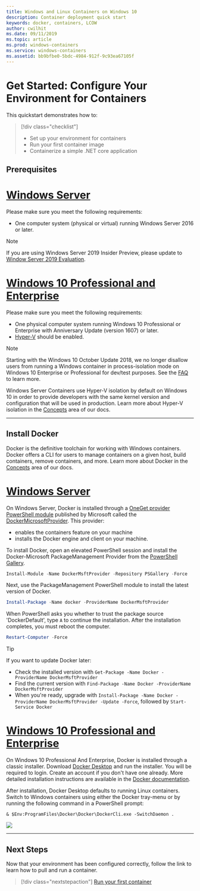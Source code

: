 ```yaml
---
title: Windows and Linux Containers on Windows 10
description: Container deployment quick start
keywords: docker, containers, LCOW
author: cwilhit
ms.date: 09/11/2019
ms.topic: article
ms.prod: windows-containers
ms.service: windows-containers
ms.assetid: bb9bfbe0-5bdc-4984-912f-9c93ea67105f
---
```


# Get Started: Configure Your Environment for Containers

This quickstart demonstrates how to:

> [!div class="checklist"]
> * Set up your environment for containers
> * Run your first container image
> * Containerize a simple .NET core application

## Prerequisites

<!-- start tab view -->
# [Windows Server](#tab/Windows-Server)

Please make sure you meet the following requirements:

- One computer system (physical or virtual) running Windows Server 2016 or later.

> [!NOTE]
> If you are using Windows Server 2019 Insider Preview, please update to [Window Server 2019 Evaluation](https://www.microsoft.com/evalcenter/evaluate-windows-server-2019 ).

# [Windows 10 Professional and Enterprise](#tab/Windows-10-Client)

Please make sure you meet the following requirements:

- One physical computer system running Windows 10 Professional or Enterprise with Anniversary Update (version 1607) or later.
- [Hyper-V](https://docs.microsoft.com/virtualization/hyper-v-on-windows/reference/hyper-v-requirements) should be enabled.

> [!NOTE]
>  Starting with the Windows 10 October Update 2018, we no longer disallow users from running a Windows container in process-isolation mode on Windows 10 Enterprise or Professional for dev/test purposes. See the [FAQ](../about/faq.md) to learn more. 
> 
> Windows Server Containers use Hyper-V isolation by default on Windows 10 in order to provide developers with the same kernel version and configuration that will be used in production. Learn more about Hyper-V isolation in the [Concepts](../manage-containers/hyperv-container.md) area of our docs.

---
<!-- stop tab view -->

## Install Docker

Docker is the definitive toolchain for working with Windows containers. Docker offers a CLI for users to manage containers on a given host, build containers, remove containers, and more. Learn more about Docker in the [Concepts](../manage-containers/configure-docker-daemon.md) area of our docs.

<!-- start tab view -->
# [Windows Server](#tab/Windows-Server)

On Windows Server, Docker is installed through a [OneGet provider PowerShell module](https://github.com/oneget/oneget) published by Microsoft called the [DockerMicrosoftProvider](https://github.com/OneGet/MicrosoftDockerProvider). This provider:

- enables the containers feature on your machine
- installs the Docker engine and client on your machine.

To install Docker, open an elevated PowerShell session and install the Docker-Microsoft PackageManagement Provider from the [PowerShell Gallery](https://www.powershellgallery.com/packages/DockerMsftProvider).

```powershell
Install-Module -Name DockerMsftProvider -Repository PSGallery -Force
```

Next, use the PackageManagement PowerShell module to install the latest version of Docker.

```powershell
Install-Package -Name docker -ProviderName DockerMsftProvider
```

When PowerShell asks you whether to trust the package source 'DockerDefault', type `A` to continue the installation. After the installation completes, you must reboot the computer.

```powershell
Restart-Computer -Force
```

> [!TIP]
> If you want to update Docker later:
>  - Check the installed version with `Get-Package -Name Docker -ProviderName DockerMsftProvider`
>  - Find the current version with `Find-Package -Name Docker -ProviderName DockerMsftProvider`
>  - When you're ready, upgrade with `Install-Package -Name Docker -ProviderName DockerMsftProvider -Update -Force`, followed by `Start-Service Docker`

# [Windows 10 Professional and Enterprise](#tab/Windows-10-Client)

On Windows 10 Professional And Enterprise, Docker is installed through a classic installer. Download [Docker Desktop](https://store.docker.com/editions/community/docker-ce-desktop-windows) and run the installer. You will be required to login. Create an account if you don't have one already. More detailed installation instructions are available in the [Docker documentation](https://docs.docker.com/docker-for-windows/install).

After installation, Docker Desktop defaults to running Linux containers. Switch to Windows containers using either the Docker tray-menu or by running the following command in a PowerShell prompt:

```console
& $Env:ProgramFiles\Docker\Docker\DockerCli.exe -SwitchDaemon .
```

![](./media/docker-for-win-switch.png)

---
<!-- stop tab view -->

## Next Steps

Now that your environment has been configured correctly, follow the link to learn how to pull and run a container.

> [!div class="nextstepaction"]
> [Run your first container](./run-your-first-container.md)
